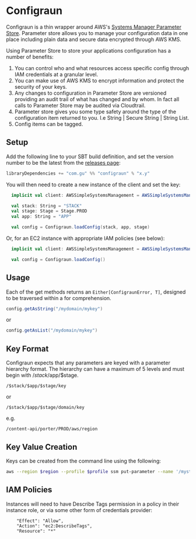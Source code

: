 Configraun
==========

Configraun is a thin wrapper around AWS's [Systems Manager Parameter Store](https://aws.amazon.com/ec2/systems-manager/parameter-store/).
Parameter store allows you to manage your configuration data in one place including plain data and secure data encrypted through AWS KMS.

Using Parameter Store to store your applications configuration has a number of benefits:

1. You can control who and what resources access specific config through IAM credentials at a granular level.
2. You can make use of AWS KMS to encrypt information and protect the security of your keys.
3. Any changes to configuration in Parameter Store are versioned providing an audit trail of what has changed and by whom. In fact all calls to Parameter Store may be audited via Cloudtrail.
4. Parameter store gives you some type safety around the type of the configuration item returned to you. I.e String | Secure String | String List.
5. Config items can be tagged.

## Setup

Add the following line to your SBT build definition, and set the version number to be the latest from the [releases page](https://github.com/guardian/configraun/releases):

```scala
libraryDependencies += "com.gu" %% "configraun" % "x.y"
```

You will then need to create a new instance of the client and set the key:

```scala
  implicit val client: AWSSimpleSystemsManagement = AWSSimpleSystemsManagementFactory(region, profile)

  val stack: String = "STACK"
  val stage: Stage = Stage.PROD
  val app: String = "APP"

  val config = Configraun.loadConfig(stack, app, stage)
```

Or, for an EC2 instance with appropriate IAM policies (see below):

```scala
  implicit val client: AWSSimpleSystemsManagement = AWSSimpleSystemsManagementFactory(region, profile)

  val config = Configraun.loadConfig()
```


## Usage

Each of the get methods returns an `Either[ConfigraunError, T]`, designed to be traversed within
a for comprehension.

```scala
config.getAsString("/mydomain/mykey")

```
or

```scala
config.getAsList("/mydomain/mykey")

```

## Key Format

Configraun expects that any parameters are keyed with a parameter hierarchy format. The hierarchy can have a maximum of
5 levels and must begin with /$stack/$app/$stage.

```
/$stack/$app/$stage/key
```
or
```
/$stack/$app/$stage/domain/key
```

e.g.
```
/content-api/porter/PROD/aws/region
```

## Key Value Creation

Keys can be created from the command line using the following:

```bash
aws --region $region --profile $profile ssm put-parameter --name '/mystack/myapp/PROD/mydomain/mykey' --value 'myvalue' --type String
```

## IAM Policies

Instances will need to have Describe Tags permission in a policy in their instance role, or via some other form of credentials provider:

```
    "Effect": "Allow",
    "Action": "ec2:DescribeTags",
    "Resource": "*"
```